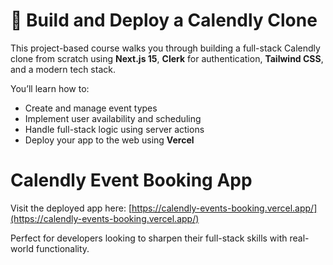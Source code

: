 # 📅 Build and Deploy a Calendly Clone

This project-based course walks you through building a full-stack Calendly clone from scratch using **Next.js 15**, **Clerk** for authentication, **Tailwind CSS**, and a modern tech stack. 

You’ll learn how to:
- Create and manage event types
- Implement user availability and scheduling
- Handle full-stack logic using server actions
- Deploy your app to the web using **Vercel**

# Calendly Event Booking App

Visit the deployed app here: [https://calendly-events-booking.vercel.app/](https://calendly-events-booking.vercel.app/)

Perfect for developers looking to sharpen their full-stack skills with real-world functionality.


